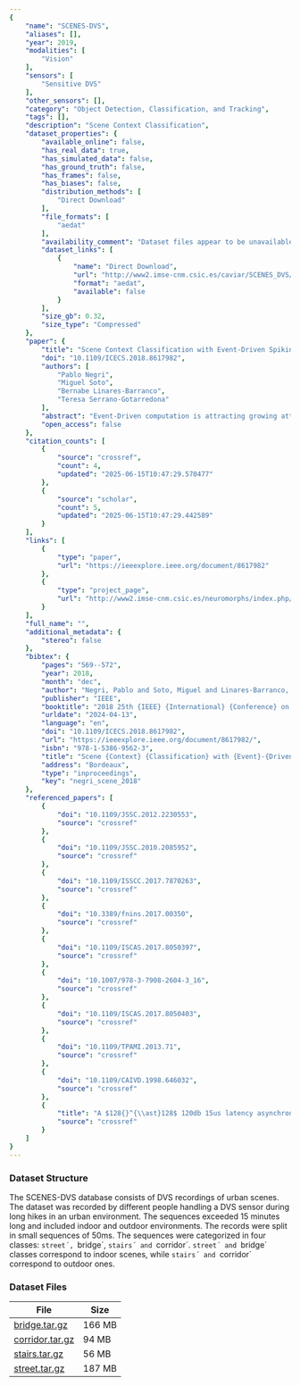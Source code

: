 ```yaml
---
{
    "name": "SCENES-DVS",
    "aliases": [],
    "year": 2019,
    "modalities": [
        "Vision"
    ],
    "sensors": [
        "Sensitive DVS"
    ],
    "other_sensors": [],
    "category": "Object Detection, Classification, and Tracking",
    "tags": [],
    "description": "Scene Context Classification",
    "dataset_properties": {
        "available_online": false,
        "has_real_data": true,
        "has_simulated_data": false,
        "has_ground_truth": false,
        "has_frames": false,
        "has_biases": false,
        "distribution_methods": [
            "Direct Download"
        ],
        "file_formats": [
            "aedat"
        ],
        "availability_comment": "Dataset files appear to be unavailable",
        "dataset_links": [
            {
                "name": "Direct Download",
                "url": "http://www2.imse-cnm.csic.es/caviar/SCENES_DVS/",
                "format": "aedat",
                "available": false
            }
        ],
        "size_gb": 0.32,
        "size_type": "Compressed"
    },
    "paper": {
        "title": "Scene Context Classification with Event-Driven Spiking Deep Neural Networks",
        "doi": "10.1109/ICECS.2018.8617982",
        "authors": [
            "Pablo Negri",
            "Miguel Soto",
            "Bernabe Linares-Barranco",
            "Teresa Serrano-Gotarredona"
        ],
        "abstract": "Event-Driven computation is attracting growing attention among researchers for several reasons. On one hand, the availability of new bio-inspired retina-like vision sensors that provide spiking outputs, like the Dynamic Vision Sensor (DVS) make it possible to demonstrate energy ef\ufb01cient and highspeed complex vision tasks. On the other hand, the emergence of abundant new nanoscale devices that operate as tunable two-terminal resistive elements, which when operated through dynamic pulsing techniques emulate learning and processing in the brain, promise an explosion of highly compact energy ef\ufb01cient neuromorphic event-driven applications. In this paper we focus for the \ufb01rst time on a high-level cognitive task, namely scene context classi\ufb01cation, performed by event-driven computations and using real sensory data from a DVS camera.",
        "open_access": false
    },
    "citation_counts": [
        {
            "source": "crossref",
            "count": 4,
            "updated": "2025-06-15T10:47:29.570477"
        },
        {
            "source": "scholar",
            "count": 5,
            "updated": "2025-06-15T10:47:29.442589"
        }
    ],
    "links": [
        {
            "type": "paper",
            "url": "https://ieeexplore.ieee.org/document/8617982"
        },
        {
            "type": "project_page",
            "url": "http://www2.imse-cnm.csic.es/neuromorphs/index.php/SCENES-DVS-Database"
        }
    ],
    "full_name": "",
    "additional_metadata": {
        "stereo": false
    },
    "bibtex": {
        "pages": "569--572",
        "year": 2018,
        "month": "dec",
        "author": "Negri, Pablo and Soto, Miguel and Linares-Barranco, Bernabe and Serrano-Gotarredona, Teresa",
        "publisher": "IEEE",
        "booktitle": "2018 25th {IEEE} {International} {Conference} on {Electronics}, {Circuits} and {Systems} ({ICECS})",
        "urldate": "2024-04-13",
        "language": "en",
        "doi": "10.1109/ICECS.2018.8617982",
        "url": "https://ieeexplore.ieee.org/document/8617982/",
        "isbn": "978-1-5386-9562-3",
        "title": "Scene {Context} {Classification} with {Event}-{Driven} {Spiking} {Deep} {Neural} {Networks}",
        "address": "Bordeaux",
        "type": "inproceedings",
        "key": "negri_scene_2018"
    },
    "referenced_papers": [
        {
            "doi": "10.1109/JSSC.2012.2230553",
            "source": "crossref"
        },
        {
            "doi": "10.1109/JSSC.2010.2085952",
            "source": "crossref"
        },
        {
            "doi": "10.1109/ISSCC.2017.7870263",
            "source": "crossref"
        },
        {
            "doi": "10.3389/fnins.2017.00350",
            "source": "crossref"
        },
        {
            "doi": "10.1109/ISCAS.2017.8050397",
            "source": "crossref"
        },
        {
            "doi": "10.1007/978-3-7908-2604-3_16",
            "source": "crossref"
        },
        {
            "doi": "10.1109/ISCAS.2017.8050403",
            "source": "crossref"
        },
        {
            "doi": "10.1109/TPAMI.2013.71",
            "source": "crossref"
        },
        {
            "doi": "10.1109/CAIVD.1998.646032",
            "source": "crossref"
        },
        {
            "title": "A $128{}^{\\ast}128$ 120db 15us latency asynchronous temporal contrast vision sensor",
            "source": "crossref"
        }
    ]
}
---
```


### Dataset Structure

The SCENES-DVS database consists of DVS recordings of urban scenes. The dataset was recorded by different people handling a DVS sensor during long hikes in an urban environment. The sequences exceeded 15 minutes long and included indoor and outdoor environments. The records were split in small sequences of 50ms. The sequences were categorized in four classes: `street´, `bridge´, `stairs´ and `corridor´. `street´ and `bridge´ classes correspond to indoor scenes, while `stairs´ and `corridor´ correspond to outdoor ones.

### Dataset Files

| File                                                                              | Size   |
| --------------------------------------------------------------------------------- | ------ |
| [bridge.tar.gz](http://www2.imse-cnm.csic.es/caviar/SCENES_DVS/bridge.tar.gz)     | 166 MB |
| [corridor.tar.gz](http://www2.imse-cnm.csic.es/caviar/SCENES_DVS/corridor.tar.gz) | 94 MB  |
| [stairs.tar.gz](http://www2.imse-cnm.csic.es/caviar/SCENES_DVS/stairs.tar.gz)     | 56 MB  |
| [street.tar.gz](http://www2.imse-cnm.csic.es/caviar/SCENES_DVS/street.tar.gz)     | 187 MB |
